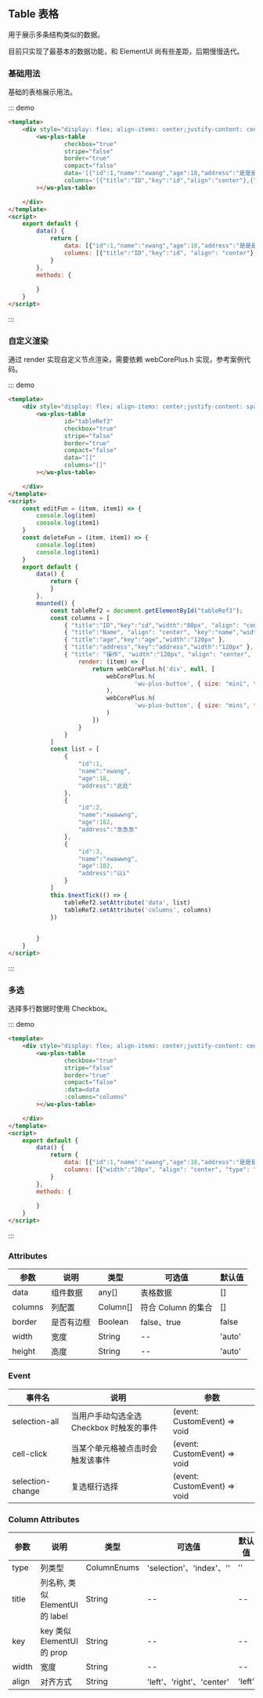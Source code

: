 
## Table 表格

用于展示多条结构类似的数据。

目前只实现了最基本的数据功能，和 ElementUI 尚有些差距，后期慢慢迭代。

### 基础用法

基础的表格展示用法。

::: demo
```html
<template>
    <div style="display: flex; align-items: center;justify-content: center;width: 100%; margin-top: 8px; margin-bottom: 16px">
        <wu-plus-table
                checkbox="true"
                stripe="false"
                border="true"
                compact="false"
                data='[{"id":1,"name":"xwang","age":18,"address":"是是是"}]'
                columns='[{"title":"ID","key":"id","align":"center"},{"title":"Name","align":"center","key":"name"},{"title":"age","key":"age"},{"title":"address","key":"address"}]'
        ></wu-plus-table>

    </div>
</template>
<script>
    export default {
        data() {
            return {
                data: [{"id":1,"name":"xwang","age":18,"address":"是是是"}],
                columns: [{"title":"ID","key":"id", "align": "center"},{"title":"Name", "align": "center", "key":"name"},{"title":"age","key":"age"},{"title":"address","key":"address"}]
            }
        },
        methods: {
            
        }
    }
</script>
```
:::

### 自定义渲染

通过 render 实现自定义节点渲染，需要依赖  webCorePlus.h 实现，参考案例代码。

::: demo
```html
<template>
    <div style="display: flex; align-items: center;justify-content: space-around;width: 100%; margin-top: 8px; margin-bottom: 16px">
        <wu-plus-table
                id="tableRef3"
                checkbox="true"
                stripe="false"
                border="true"
                compact="false"
                data="[]"
                columns="[]"
        ></wu-plus-table>

    </div>
</template>
<script>
    const editFun = (item, item1) => {
        console.log(item)
        console.log(item1)
    }
    const deleteFun = (item, item1) => {
        console.log(item)
        console.log(item1)
    }
    export default {
        data() {
            return {
            }
        },
        mounted() {
            const tableRef2 = document.getElementById("tableRef3");
            const columns = [
                { "title":"ID","key":"id","width":"80px", "align": "center" },
                { "title":"Name", "align": "center", "key":"name","width":"120px" },
                { "title":"age","key":"age","width":"120px" },
                { "title":"address","key":"address","width":"120px" },
                { "title": "操作", "width":"120px", "align": "center",
                    render: (item) => {
                        return webCorePlus.h('div', null, [
                            webCorePlus.h(
                                    'wu-plus-button', { size: "mini", type: "primary", style: { color: "blue", cursor: "pointer"}, onclick: (item1) => editFun(item, item1)}, '编辑'
                            ),
                            webCorePlus.h(
                                    'wu-plus-button', { size: "mini", type: "danger", style: { color: "blue", marginLeft: "8px", cursor: "pointer"}, onclick: (item1) => deleteFun(item, item1)}, '删除'
                            )
                        ])
                    }
                }
            ]
            const list = [
                {
                    "id":1,
                    "name":"xwang",
                    "age":18,
                    "address":"此处"
                },
                {
                    "id":2,
                    "name":"xwawwng",
                    "age":182,
                    "address":"急急急"
                },
                {
                    "id":3,
                    "name":"xwawwng",
                    "age":182,
                    "address":"以i"
                }
            ]
            this.$nextTick(() => {
                tableRef2.setAttribute('data', list)
                tableRef2.setAttribute('columns', columns)
            })
            

        }
    }
</script>
```
:::

### 多选

选择多行数据时使用 Checkbox。

::: demo
```html
<template>
    <div style="display: flex; align-items: center;justify-content: center;width: 100%; margin-top: 8px; margin-bottom: 16px">
        <wu-plus-table
                checkbox="true"
                stripe="false"
                border="true"
                compact="false"
                :data=data
                :columns="columns"
        ></wu-plus-table>

    </div>
</template>
<script>
    export default {
        data() {
            return {
                data: [{"id":1,"name":"xwang","age":18,"address":"是是是"}, {"id":2,"name":"xwang","age":18,"address":"是是是"}, {"id":3,"name":"xwang","age":18,"address":"是是是"}, {"id":4,"name":"xwang","age":18,"address":"是是是"}],
                columns: [{"width":"20px", "align": "center", "type": "selection"},{"title":"ID","key":"id", "align": "center"},{"title":"Name", "align": "center", "key":"name"},{"title":"age","key":"age"},{"title":"address","key":"address"}]
            }
        },
        methods: {
            
        }
    }
</script>
```
:::

### Attributes

<style>
</style>
| 参数      | 说明    | 类型      | 可选值       | 默认值   |
|---------- |-------- |---------- |-------------  |-------- |
| data | 组件数据 | any[] | 表格数据| [] |
| columns | 列配置 | Column[] | 符合 Column 的集合 | [] |
| border | 是否有边框 | Boolean | false、true | false |
| width | 宽度 | String | -- | 'auto' |
| height | 高度 | String | -- | 'auto' |


### Event

| 事件名      | 说明    | 参数     | 
|---------- |-------- |---------- |
| selection-all | 当用户手动勾选全选 Checkbox 时触发的事件 | (event: CustomEvent) => void |
| cell-click | 当某个单元格被点击时会触发该事件 | (event: CustomEvent) => void |
| selection-change | 复选框行选择 | (event: CustomEvent) => void |

### Column Attributes

| 参数      | 说明    | 类型      | 可选值       | 默认值   |
|---------- |-------- |---------- |-------------  |-------- |
| type | 列类型 | ColumnEnums | 'selection'、'index'、'' | '' |
| title | 列名称, 类似 ElementUI 的 label | String | -- | -- |
| key | key 类似 ElementUI 的 prop | String | -- | -- |
| width | 宽度 | String | -- | -- |
| align | 对齐方式 | String | 'left'、'right'、'center' | 'left' |
